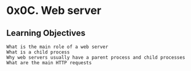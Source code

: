 # 0x0C. Web server

## Learning Objectives


    What is the main role of a web server
    What is a child process
    Why web servers usually have a parent process and child processes
    What are the main HTTP requests

